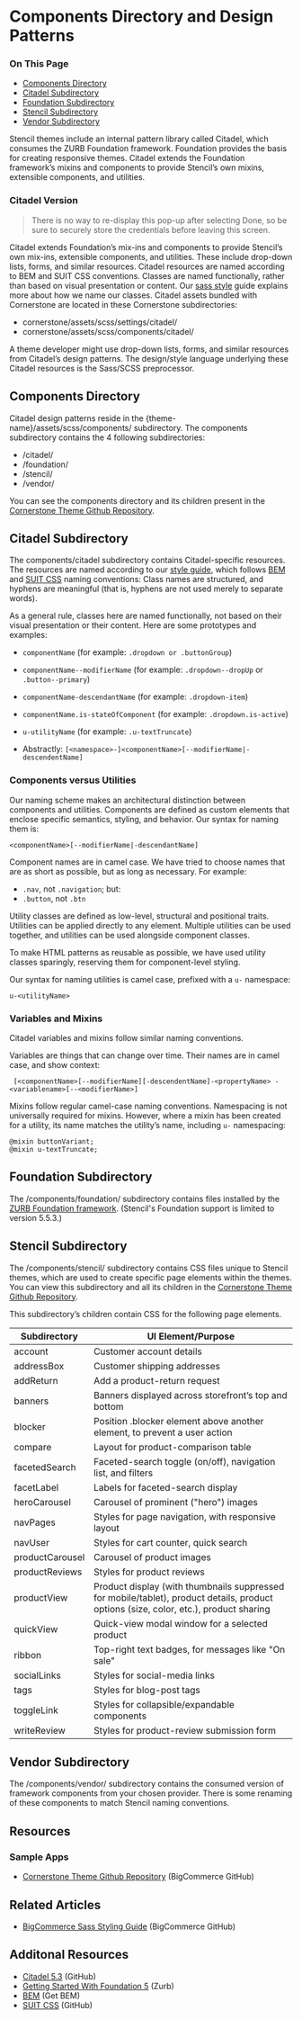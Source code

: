 <h1>Components Directory and Design Patterns</h1>
<div class="otp" id="no-index">
	<h3> On This Page </h3>
	<ul>
    <li><a href="#components_components-directory">Components Directory</a></li>
    <li><a href="#components_citadel-sub">Citadel Subdirectory</a></li>
    <li><a href="#components_foundation-sub">Foundation Subdirectory</a></li>
    <li><a href="#components_stencil-sub">Stencil Subdirectory</a></li>
    <li><a href="#components_vendor-sub">Vendor Subdirectory</a></li>
	</ul>
</div>

<a href='#components_design-patterns' aria-hidden='true' class='block-anchor'  id='components_design-patterns'></a>

Stencil themes include an internal pattern library called Citadel, which consumes the ZURB Foundation framework. Foundation provides the basis for creating responsive themes. Citadel extends the Foundation framework’s mixins and components to provide Stencil’s own mixins, extensible components, and utilities.

<div class="HubBlock--callout">
<div class="CalloutBlock--">
<div class="HubBlock-content">
    
<!-- theme:  -->

### Citadel Version
> There is no way to re-display this pop-up after selecting Done, so be sure to securely store the credentials before leaving this screen.

</div>
</div>
</div>

Citadel extends Foundation’s mix-ins and components to provide Stencil’s own mix-ins, extensible components, and utilities. These include drop-down lists, forms, and similar resources. Citadel resources are named according to BEM and SUIT CSS conventions. Classes are named functionally, rather than based on visual presentation or content. Our [sass style](https://github.com/bigcommerce/sass-style-guide) guide explains more about how we name our classes.
Citadel assets bundled with Cornerstone are located in these Cornerstone subdirectories: 

* <span class="fp">cornerstone/assets/scss/settings/citadel/</span>
* <span class="fp">cornerstone/assets/scss/components/citadel/</span>

A theme developer might use drop-down lists, forms, and similar resources from Citadel’s design patterns. The design/style language underlying these Citadel resources is the Sass/SCSS preprocessor.



<a href='#components_components-directory' aria-hidden='true' class='block-anchor'  id='components_components-directory'></a>

## Components Directory 

Citadel design patterns reside in the <span class="fp">{theme-name}/assets/scss/components/</span> subdirectory. The components subdirectory contains the 4 following subdirectories:
* <span class="fp">/citadel/</span> 
* <span class="fp">/foundation/</span>
* <span class="fp">/stencil/</span>
* <span class="fp">/vendor/</span>


You can see the components directory and its children present in the [Cornerstone Theme Github Repository](https://github.com/bigcommerce/cornerstone/tree/master/assets/scss/components).



<a href='#components_citadel-sub' aria-hidden='true' class='block-anchor'  id='components_citadel-sub'></a>

## Citadel Subdirectory

The <span class="fp">components/citadel</span> subdirectory contains Citadel-specific resources. The resources are named according to our [style guide](https://github.com/bigcommerce/sass-style-guide), which follows [BEM](http://getbem.com/naming/) and [SUIT CSS](https://github.com/suitcss/suit/blob/master/doc/naming-conventions.md) naming conventions: Class names are structured, and hyphens are meaningful (that is, hyphens are not used merely to separate words). 

As a general rule, classes here are named functionally, not based on their visual presentation or their content. Here are some prototypes and examples:

* `componentName` (for example: `.dropdown or .buttonGroup`)

* `componentName--modifierName` (for example: `.dropdown--dropUp` or `.button--primary`)

* `componentName-descendantName` (for example: `.dropdown-item`)

* `componentName.is-stateOfComponent` (for example: `.dropdown.is-active`)

* `u-utilityName` (for example: `.u-textTruncate`)

* Abstractly: `[<namespace>-]<componentName>[--modifierName|-descendentName]`

### Components versus Utilities

Our naming scheme makes an architectural distinction between components and utilities. Components are defined as custom elements that enclose specific semantics, styling, and behavior. Our syntax for naming them is:

`<componentName>[--modifierName|-descendantName]`

Component names are in camel case. We have tried to choose names that are as short as possible, but as long as necessary. For example:

* `.nav`, not `.navigation`; but:
* `.button`, not `.btn`

Utility classes are defined as low-level, structural and positional traits. Utilities can be applied directly to any element. Multiple utilities can be used together, and utilities can be used alongside component classes.

To make HTML patterns as reusable as possible, we have used utility classes sparingly, reserving them for component-level styling.

Our syntax for naming utilities is camel case, prefixed with a `u-` namespace:

`u-<utilityName>`

### Variables and Mixins

Citadel variables and mixins follow similar naming conventions.

Variables are things that can change over time. Their names are in camel case, and show context:

` [<componentName>[--modifierName][-descendentName]-<propertyName>
-<variablename>[--<modifierName>]`

Mixins follow regular camel-case naming conventions. Namespacing is not universally required for mixins. However, where a mixin has been created for a utility, its name matches the utility’s name, including `u-` namespacing:

```
@mixin buttonVariant;
@mixin u-textTruncate;
```



<a href='#components_foundation-sub' aria-hidden='true' class='block-anchor'  id='components_foundation-sub'></a>

## Foundation Subdirectory

The <span class="fp">/components/foundation/</span> subdirectory contains files installed by the [ZURB Foundation framework](https://foundation.zurb.com/showcase/about.html). (Stencil's Foundation support is limited to version 5.5.3.)




<a href='#components_stencil-sub' aria-hidden='true' class='block-anchor'  id='components_stencil-sub'></a>

## Stencil Subdirectory

The <span class="fp">/components/stencil/</span> subdirectory contains CSS files unique to Stencil themes, which are used to create specific page elements within the themes. You can view this subdirectory and all its children in the [Cornerstone Theme Github Repository](https://github.com/bigcommerce/cornerstone/tree/master/assets/scss/components/stencil).

This subdirectory’s children contain CSS for the following page elements.

| Subdirectory  |  UI Element/Purpose |
| -- | -- |
| account | Customer account details |
| addressBox | Customer shipping addresses |
| addReturn | Add a product-return request |
| banners | Banners displayed across storefront’s top and bottom |
| blocker | Position .blocker element above another element, to prevent a user action |
| compare | Layout for product-comparison table |
| facetedSearch | Faceted-search toggle (on/off), navigation list, and filters |
| facetLabel | Labels for faceted-search display |
| heroCarousel | Carousel of prominent ("hero") images |
| navPages | Styles for page navigation, with responsive layout |
| navUser | Styles for cart counter, quick search |
| productCarousel | Carousel of product images |
| productReviews | Styles for product reviews |
| productView | Product display (with thumbnails suppressed for mobile/tablet), product details, product options (size, color, etc.), product sharing |
| quickView | Quick-view modal window for a selected product |
| ribbon | Top-right text badges, for messages like "On sale" |
| socialLinks | Styles for social-media links |
| tags | Styles for blog-post tags |
| toggleLink | Styles for collapsible/expandable components |
| writeReview | Styles for product-review submission form |




<a href='#components_vendor-sub' aria-hidden='true' class='block-anchor'  id='components_vendor-sub'></a>

## Vendor Subdirectory

The <span class="fp">/components/vendor/</span> subdirectory contains the consumed version of framework components from your chosen provider. There is some renaming of these components to match Stencil naming conventions.



## Resources

### Sample Apps
* [Cornerstone Theme Github Repository](https://github.com/bigcommerce/cornerstone/tree/master/assets/scss/components) (BigCommerce GitHub)

## Related Articles
* [BigCommerce Sass Styling Guide](https://github.com/bigcommerce/sass-style-guide) (BigCommerce GitHub)

## Additonal Resources
* [Citadel 5.3](https://github.com/zurb/foundation-sites/releases/tag/v5.5.3) (GitHub)
* [Getting Started With Foundation 5](https://foundation.zurb.com/sites/docs/v/5.5.3/) (Zurb)
* [BEM](http://getbem.com/naming/) (Get BEM)
* [SUIT CSS](https://github.com/suitcss/suit/blob/master/doc/naming-conventions.md) (GitHub)

